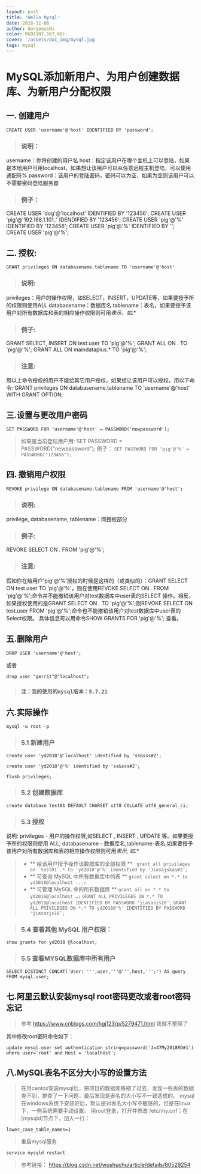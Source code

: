 ```yaml
--- 
layout: post
title: 'Hello Mysql'
date: 2018-11-06
author: GorgeousNi
color: RGB(107,167,66)
cover: '/assets/doc_img/mysql.jpg'
tags: mysql
---
```




# MySQL添加新用户、为用户创建数据库、为新用户分配权限

## 一. 创建用户

```
CREATE USER 'username'@'host' IDENTIFIED BY 'password’;
```

> ### 说明：
username：你将创建的用户名
host：指定该用户在哪个主机上可以登陆，如果是本地用户可用localhost，如果想让该用户可以从任意远程主机登陆，可以使用通配符%
password：该用户的登陆密码，密码可以为空，如果为空则该用户可以不需要密码登陆服务器

> ### 例子：
CREATE USER 'dog'@'localhost' IDENTIFIED BY '123456';
CREATE USER 'pig'@'192.168.1.101_' IDENDIFIED BY '123456';
CREATE USER 'pig'@'%' IDENTIFIED BY '123456';
CREATE USER 'pig'@'%' IDENTIFIED BY '';
CREATE USER 'pig'@'%';


## 二. 授权:
 
```
GRANT privileges ON databasename.tablename TO 'username'@'host'
``` 
> ### 说明:
privileges：用户的操作权限，如SELECT，INSERT，UPDATE等，如果要授予所的权限则使用ALL
databasename：数据库名
tablename：表名，如果要授予该用户对所有数据库和表的相应操作权限则可用*表示，如*.*

> ### 例子:
GRANT SELECT, INSERT ON test.user TO 'pig'@'%';
GRANT ALL ON *.* TO 'pig'@'%';
GRANT ALL ON maindataplus.* TO 'pig'@'%';

> ### 注意:
用以上命令授权的用户不能给其它用户授权，如果想让该用户可以授权，用以下命令:
GRANT privileges ON databasename.tablename TO 'username'@'host' WITH GRANT OPTION;


## 三.设置与更改用户密码

 
``` 
SET PASSWORD FOR 'username'@'host' = PASSWORD('newpassword');
``` 
>如果是当前登陆用户用: SET PASSWORD = PASSWORD("newpassword");
例子：
 ``` SET PASSWORD FOR 'pig'@'%' = PASSWORD("123456"); ``` 

## 四. 撤销用户权限

``` 
REVOKE privilege ON databasename.tablename FROM 'username'@'host';
``` 
> ### 说明:
privilege, databasename, tablename：同授权部分

> ### 例子:
REVOKE SELECT ON *.* FROM 'pig'@'%';

> ### 注意:
假如你在给用户'pig'@'%'授权的时候是这样的（或类似的）：GRANT SELECT ON test.user TO 'pig'@'%'，则在使用REVOKE SELECT ON *.* FROM 'pig'@'%';命令并不能撤销该用户对test数据库中user表的SELECT 操作。相反，如果授权使用的是GRANT SELECT ON *.* TO 'pig'@'%';则REVOKE SELECT ON test.user FROM 'pig'@'%';命令也不能撤销该用户对test数据库中user表的Select权限。
具体信息可以用命令SHOW GRANTS FOR 'pig'@'%'; 查看。


## 五.删除用户

``` 
DROP USER 'username'@'host';
``` 
或者
``` 
drop user "gerrit"@"localhost";
``` 
> ### `注：我的使用的mysql版本：5.7.21`



## 六.实际操作

``` 
mysql -u root -p
``` 
> ### 5.1 新建用户
``` 
create user 'yd2018'@'localhost' identified by 'ss&sss#2';
``` 
``` 
create user 'yd2018'@'%' identified by 'ss&sss#2';
```
```  
flush privileges;
``` 


> ### 5.2 创建数据库

```  
create database test01 DEFAULT CHARSET utf8 COLLATE utf8_general_ci;
```  

> ### 5.3 授权
说明: privileges - 用户的操作权限,如SELECT , INSERT , UPDATE 等。如果要授予所的权限则使用 ALL;
databasename - 数据库名,tablename-表名,如果要授予该用户对所有数据库和表的相应操作权限则可用*表示, 如*.*

> -  ** 给该用户授予操作该数据库的全部权限 **
>``` grant all privileges on `test01`.* to 'yd2018'@'%' identified by 'Jiasajskas#2’;``` 
> -  ** 可查询 MySQL 中所有数据库中的表 **
>``` grant select on *.* to yd2018@localhost ...; ``` 
> -  ** 可管理 MySQL 中的所有数据库 **
>```grant all on *.* to yd2018@localhost …;``` 
>```GRANT ALL PRIVILEGES ON *.* TO yd2018@localhost IDENTIFIED BY PASSWORD 'jiasasjs18’;``` 
>```GRANT ALL PRIVILEGES ON *.* TO yd2018@'%' IDENTIFIED BY PASSWORD 'jiasasjs18’;``` 

> ### 5.4 查看其他 MySQL 用户权限：
```  
show grants for yd2018 @localhost;
```

> ### 5.5 查看MYSQL数据库中所有用户
```  
SELECT DISTINCT CONCAT('User: ''',user,'''@''',host,''';') AS query FROM mysql.user;
```  

## 七.阿里云默认安装mysql root密码更改或者root密码忘记

>参考 https://www.cnblogs.com/hgj123/p/5279471.html 我就不整理了


其中修改root密码命令如下：
```  
update mysql.user set authentication_string=password('Jx47My2018RO#1') where user='root' and Host = 'localhost’;
```  


## 八.MySQL表名不区分大小写的设置方法

>在用centox安装mysql后，把项目的数据库移植了过去，发现一些表的数据查不到，排查了一下问题，最后发现是表名的大小写不一致造成的。
mysql在windows系统下安装好后，默认是对表名大小写不敏感的，但是在linux下，一些系统需要手动设置。
用root登录，打开并修改 /etc/my.cnf；在[mysqld]节点下，加入一行：
```  
lower_case_table_names=1
```  
> 重启mysql服务
```  
service mysqld restart
```  


> 参考链接：
https://blog.csdn.net/wushuchu/article/details/80529254